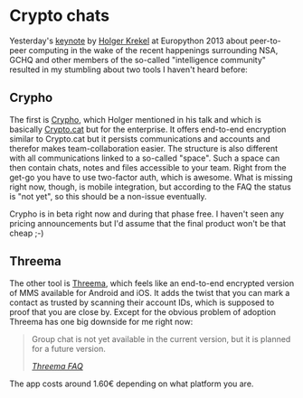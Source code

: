 # Crypto chats

Yesterday's [keynote](https://ep2013.europython.eu/conference/talks/return-peer2peer-computing) by [Holger Krekel][hk] at Europython 2013 about peer-to-peer computing in the wake of the recent happenings surrounding NSA, GCHQ and other members of the so-called "intelligence community" resulted in my stumbling about two tools I haven't heard before:

## Crypho

The first is [Crypho][crypho], which Holger mentioned in his talk and which is basically [Crypto.cat][cryptocat] but for the enterprise. It offers end-to-end encryption similar to Crypto.cat but it persists communications and accounts and therefor makes team-collaboration easier. The structure is also different with all communications linked to a so-called "space". Such a space can then contain chats, notes and files accessible to your team. Right from the get-go you have to use two-factor auth, which is awesome. What is missing right now, though, is mobile integration, but according to the FAQ the status is "not yet", so this should be a non-issue eventually.

Crypho is in beta right now and during that phase free. I haven't seen any pricing announcements but I'd assume that the final product won't be that cheap ;-)


## Threema

The other tool is [Threema][threema], which feels like an end-to-end encrypted version of MMS available for Android and iOS. It adds the twist that you can mark a contact as trusted by scanning their account IDs, which is supposed to proof that you are close by. Except for the obvious problem of adoption Threema has one big downside for me right now:

<blockquote>
    <p>Group chat is not yet available in the current version, but it is planned for a future version.</p>
    <cite><a href="http://threema.ch/en/faq.html">Threema FAQ</a></cite>
</blockquote>

The app costs around 1.60€ depending on what platform you are.


[crypho]: http://crypho.com/
[cryptocat]: http://crypto.cat
[hk]: http://holgerkrekel.net/
[threema]: http://threema.ch/en/
